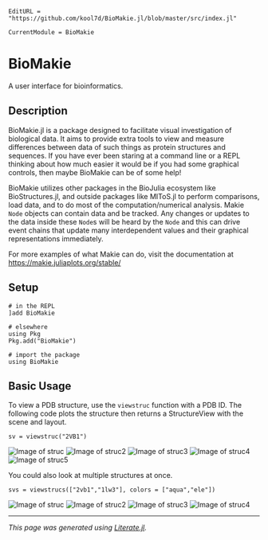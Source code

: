 ```@meta
EditURL = "https://github.com/kool7d/BioMakie.jl/blob/master/src/index.jl"
```

```@meta
CurrentModule = BioMakie
```
# BioMakie

A user interface for bioinformatics.

## Description

BioMakie.jl is a package designed to facilitate visual investigation of biological
data. It aims to provide extra tools to view and measure differences between data
of such things as protein structures and sequences. If you have ever been staring
at a command line or a REPL thinking about how much easier it would be if you had
some graphical controls, then maybe BioMakie can be of some help!

BioMakie utilizes other packages in the BioJulia ecosystem like BioStructures.jl,
and outside packages like MIToS.jl to perform comparisons, load data, and to do
most of the computation/numerical analysis. Makie `Node` objects can contain data
and be tracked. Any changes or updates to the data inside these `Node`s will be
heard by the `Node` and this can drive event chains that update many interdependent
values and their graphical representations immediately.

For more examples of what Makie can do, visit the documentation at
https://makie.juliaplots.org/stable/

## Setup

```@example index
# in the REPL
]add BioMakie

# elsewhere
using Pkg
Pkg.add("BioMakie")

# import the package
using BioMakie
```

## Basic Usage

To view a PDB structure, use the `viewstruc` function with a PDB ID. The following code plots the structure then returns a StructureView with the scene and layout.

```@example index
sv = viewstruc("2VB1")
```
![Image of struc](assets/2vb1.png)
![Image of struc2](docs/assets/2vb1.png)
![Image of struc3](kool7d\BioMakie.jl\docs\assets\2vb1.png)
![Image of struc4](https://github.com/kool7d/BioMakie.jl/blob/master/assets/2vb1.png)
![Image of struc5](https://github.com/kool7d/BioMakie.jl/blob/gh-pages/assets/2vb1.png)

You could also look at multiple structures at once.

```@example index
svs = viewstrucs(["2vb1","1lw3"], colors = ["aqua","ele"])
```

![Image of struc](assets/2strucs.png)
![Image of struc2](docs/assets/2strucs.png)
![Image of struc3](https://github.com/kool7d/BioMakie.jl/blob/master/assets/2strucs.png)
![Image of struc4](https://github.com/kool7d/BioMakie.jl/blob/gh-pages/assets/2strucs.png)

---

*This page was generated using [Literate.jl](https://github.com/fredrikekre/Literate.jl).*
